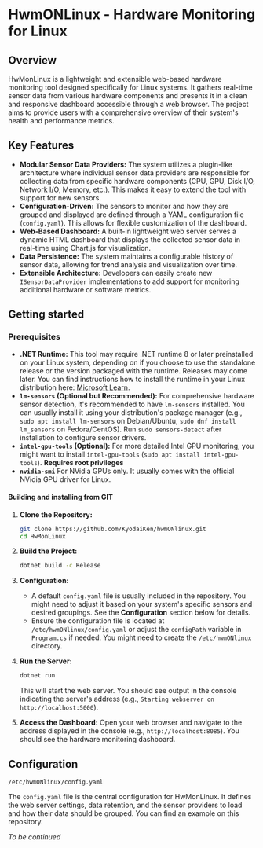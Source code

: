 # HwmONLinux - Hardware Monitoring for Linux

## Overview

HwMonLinux is a lightweight and extensible web-based hardware monitoring tool designed specifically for Linux systems. It gathers real-time sensor data from various hardware components and presents it in a clean and responsive dashboard accessible through a web browser. The project aims to provide users with a comprehensive overview of their system's health and performance metrics.

## Key Features

* **Modular Sensor Data Providers:** The system utilizes a plugin-like architecture where individual sensor data providers are responsible for collecting data from specific hardware components (CPU, GPU, Disk I/O, Network I/O, Memory, etc.). This makes it easy to extend the tool with support for new sensors.
* **Configuration-Driven:** The sensors to monitor and how they are grouped and displayed are defined through a YAML configuration file (`config.yaml`). This allows for flexible customization of the dashboard.
* **Web-Based Dashboard:** A built-in lightweight web server serves a dynamic HTML dashboard that displays the collected sensor data in real-time using Chart.js for visualization.
* **Data Persistence:** The system maintains a configurable history of sensor data, allowing for trend analysis and visualization over time.
* **Extensible Architecture:** Developers can easily create new `ISensorDataProvider` implementations to add support for monitoring additional hardware or software metrics.

## Getting started

### Prerequisites

* **.NET Runtime:** This tool may require .NET runtime 8 or later preinstalled on your Linux system, depending on if you choose to use the standalone release or the version packaged with the runtime. Releases may come later. You can find instructions how to install the runtime in your Linux distribution here: [Microsoft Learn](https://learn.microsoft.com/en-us/dotnet/core/install/linux).
* **`lm-sensors` (Optional but Recommended):** For comprehensive hardware sensor detection, it's recommended to have `lm-sensors` installed. You can usually install it using your distribution's package manager (e.g., `sudo apt install lm-sensors` on Debian/Ubuntu, `sudo dnf install lm_sensors` on Fedora/CentOS). Run `sudo sensors-detect` after installation to configure sensor drivers.
* **`intel-gpu-tools` (Optional):** For more detailed Intel GPU monitoring, you might want to install `intel-gpu-tools` (`sudo apt install intel-gpu-tools`). **Requires root privileges**
* **`nvidia-smi`** For NVidia GPUs only. It usually comes with the official NVidia GPU driver for Linux.

#### Building and installing from GIT

1.  **Clone the Repository:**
    ```bash
    git clone https://github.com/KyodaiKen/hwmONlinux.git
    cd HwMonLinux
    ```

2.  **Build the Project:**
    ```bash
    dotnet build -c Release
    ```

3.  **Configuration:**
    * A default `config.yaml` file is usually included in the repository. You might need to adjust it based on your system's specific sensors and desired groupings. See the **Configuration** section below for details.
    * Ensure the configuration file is located at `/etc/hwmONlinux/config.yaml` or adjust the `configPath` variable in `Program.cs` if needed. You might need to create the `/etc/hwmONlinux` directory.

4.  **Run the Server:**
    ```bash
    dotnet run
    ```

    This will start the web server. You should see output in the console indicating the server's address (e.g., `Starting webserver on http://localhost:5000`).

5.  **Access the Dashboard:**
    Open your web browser and navigate to the address displayed in the console (e.g., `http://localhost:8085`). You should see the hardware monitoring dashboard.

## Configuration
`/etc/hwmONlinux/config.yaml`

The `config.yaml` file is the central configuration for HwMonLinux. It defines the web server settings, data retention, and the sensor providers to load and how their data should be grouped. You can find an example on this repository.

*To be continued*
